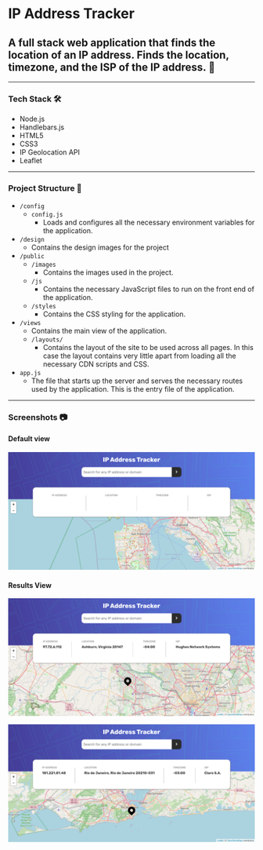 # IP Address Tracker

## A full stack web application that finds the location of an IP address. Finds the location, timezone, and the ISP of the IP address. :round_pushpin:

---

### Tech Stack :hammer_and_wrench:

-   Node.js
-   Handlebars.js
-   HTML5
-   CSS3
-   IP Geolocation API
-   Leaflet

---

### Project Structure :open_file_folder:

-   `/config`
    -   `config.js`
        -   Loads and configures all the necessary environment variables for the application.
-   `/design`
    -   Contains the design images for the project
-   `/public`
    -   `/images`
        -   Contains the images used in the project.
    -   `/js`
        -   Contains the necessary JavaScript files to run on the front end of the application.
    -   `/styles`
        -   Contains the CSS styling for the application.
-   `/views`
    -   Contains the main view of the application.
    -   `/layouts/`
        -   Contains the layout of the site to be used across all pages. In this case the layout contains very little apart from loading all the necessary CDN scripts and CSS.
-   `app.js`
    -   The file that starts up the server and serves the necessary routes used by the application. This is the entry file of the application.

---

### Screenshots :camera:

#### Default view

![Default View](/screenshots/s2.png)

#### Results View

![Results View](/screenshots/s1.png)

![Results2 View](/screenshots/s3.png)
